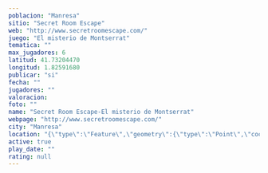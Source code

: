 ```yaml
---
poblacion: "Manresa"
sitio: "Secret Room Escape"
web: "http://www.secretroomescape.com/"
juego: "El misterio de Montserrat"
tematica: ""
max_jugadores: 6
latitud: 41.73204470
longitud: 1.82591680
publicar: "si"
fecha: ""
jugadores: ""
valoracion: 
foto: ""
name: "Secret Room Escape-El misterio de Montserrat"
webpage: "http://www.secretroomescape.com/"
city: "Manresa"
location: "{\"type\":\"Feature\",\"geometry\":{\"type\":\"Point\",\"coordinates\":[1.8259168,41.7320447]}}"
active: true
play_date: ""
rating: null
---
```

